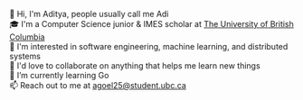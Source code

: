 
<!--
**agoel25/agoel25** is a ✨ _special_ ✨ repository because its `README.md` (this file) appears on your GitHub profile.

Here are some ideas to get you started:


- 🔭 I’m currently working on ...
- 🌱 I’m currently learning ...
- 👯 I’m looking to collaborate on ...
- 🤔 I’m looking for help with ...
- 💬 Ask me about ...
- 📫 How to reach me: ...
- 😄 Pronouns: ...
- ⚡ Fun fact: ...
-->

👋 Hi, I'm Aditya, people usually call me Adi \
🎓 I'm a Computer Science junior & IMES scholar at [The University of British Columbia](https://www.cs.ubc.ca/) \
👀 I'm interested in software engineering, machine learning, and distributed systems \
🤝 I'd love to collaborate on anything that helps me learn new things \
🦫 I’m currently learning Go \
📫 Reach out to me at [agoel25@student.ubc.ca](mailto:agoel25@student.ubc.ca)

